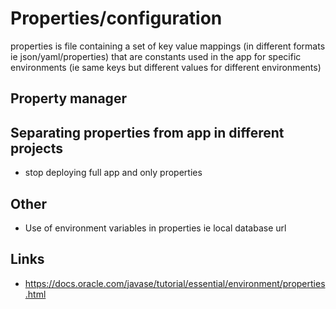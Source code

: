 # Properties/configuration

properties is file containing a set of key value mappings (in different formats ie json/yaml/properties) that are constants used in the app for specific environments (ie same keys but different values for different environments)

## Property manager


## Separating properties from app in different projects

- stop deploying full app and only properties

## Other

- Use of environment variables in properties ie local database url


## Links

- https://docs.oracle.com/javase/tutorial/essential/environment/properties.html
